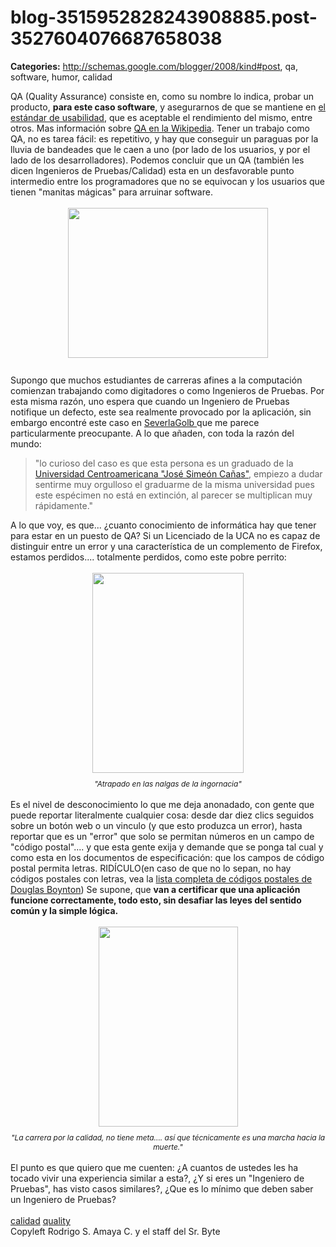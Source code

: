 # blog-3515952828243908885.post-3527604076687658038

**Categories:** http://schemas.google.com/blogger/2008/kind#post, qa, software, humor, calidad

QA (Quality Assurance) consiste en, como su nombre lo indica, probar un
      producto, <span style="font-weight: bold;">para este caso software</span>, y
      asegurarnos de que se mantiene en <a
      href="http://www.srbyte.com/2009/03/pruebas-de-uso-usability-test.html">el estándar de
      usabilidad</a>, que es aceptable el rendimiento del mismo, entre otros. Mas información
      sobre <a href="http://en.wikipedia.org/wiki/Quality_assurance">QA en la
      Wikipedia</a>. Tener un trabajo como QA, no es tarea fácil: es repetitivo, y hay que
      conseguir un paraguas por la lluvia de bandeades que le caen a uno (por lado de los usuarios,
      y por el lado de los desarrolladores). Podemos concluir que un QA (también les dicen
      Ingenieros de Pruebas/Calidad) esta en un desfavorable punto intermedio entre los
      programadores que no se equivocan y los usuarios que tienen "manitas mágicas" para arruinar
      software.<br /><br /><a onblur="try {parent.deselectBloggerImageGracefully();}
      catch(e) {}"
      href="http://2.bp.blogspot.com/_ayvorITawE4/SgS9qgmRZUI/AAAAAAAAB9Y/dfcrKpRL3UQ/s1600-h/qa-analyst-performance-testing.jpg"><img
      style="margin: 0px auto 10px; display: block; text-align: center; cursor: pointer; width:
      320px; height: 240px;"
      src="http://2.bp.blogspot.com/_ayvorITawE4/SgS9qgmRZUI/AAAAAAAAB9Y/dfcrKpRL3UQ/s320/qa-analyst-performance-testing.jpg"
      alt="" id="BLOGGER_PHOTO_ID_5333596396716123458" border="0" /></a><br />Supongo
      que muchos estudiantes de carreras afines a la computación comienzan trabajando como
      digitadores o como Ingenieros de Pruebas. Por esta misma razón, uno espera que cuando un
      Ingeniero de Pruebas notifique un defecto, este sea realmente provocado por la aplicación, sin
      embargo encontré este caso en <a
      href="http://severlagolb.blogspot.com/2009/03/inexplicable.html">SeverlaGolb </a>que
      me parece particularmente preocupante. A lo que añaden, con toda la razón del mundo:<br
      /><blockquote>"lo curioso del caso es que esta persona es un graduado de la <a
      href="http://www.uca.edu.sv/">Universidad Centroamericana "José Simeón Cañas"</a>,
      empiezo a dudar sentirme muy orgulloso el graduarme de la misma universidad pues este
      espécimen no está en extinción, al parecer se multiplican muy
      rápidamente."</blockquote>A lo que voy, es que... ¿cuanto conocimiento de informática
      hay que tener para estar en un puesto de QA? Si un Licenciado de la UCA no es capaz de
      distinguir entre un error y una característica de un complemento de Firefox, estamos
      perdidos.... totalmente perdidos, como este pobre perrito:<br /><br /><div
      style="text-align: center;"><a onblur="try {parent.deselectBloggerImageGracefully();}
      catch(e) {}"
      href="http://3.bp.blogspot.com/_ayvorITawE4/SgTDZaBL9TI/AAAAAAAAB9o/ZPU8DkEi-gE/s1600-h/funny-dog-cartoon-lost-puppy.jpg"><img
      style="margin: 0px auto 10px; display: block; text-align: center; cursor: pointer; width:
      242px; height: 320px;"
      src="http://3.bp.blogspot.com/_ayvorITawE4/SgTDZaBL9TI/AAAAAAAAB9o/ZPU8DkEi-gE/s320/funny-dog-cartoon-lost-puppy.jpg"
      alt="" id="BLOGGER_PHOTO_ID_5333602699961955634" border="0" /></a><span
      style="font-size:85%;"><span style="font-style: italic;">"Atrapado en las nalgas de
      la ingornacia"</span></span><br /></div><br />Es el nivel de
      desconocimiento lo que me deja anonadado, con gente que puede reportar literalmente cualquier
      cosa: desde dar diez clics seguidos sobre un botón web o un vinculo (y que esto produzca un
      error), hasta reportar que es un "error" que solo se permitan números en un campo de "código
      postal".... y que esta gente exija y demande que se ponga tal cual y como esta en los
      documentos de especificación: que los campos de código postal permita letras. RIDÍCULO(en caso
      de que no lo sepan, no hay códigos postales con letras, vea la <a
      href="http://www.quine.org/zip-all-00001.html">lista completa de códigos postales de
      Douglas Boynton</a>) Se supone, que <span style="font-weight: bold;">van a
      certificar que una aplicación funcione correctamente, todo esto, sin desafiar las leyes del
      sentido común y la simple lógica.</span><br /><br /><div
      style="text-align: center;"><a onblur="try {parent.deselectBloggerImageGracefully();}
      catch(e) {}"
      href="http://2.bp.blogspot.com/_ayvorITawE4/SgS9q4pkFqI/AAAAAAAAB9g/TU0W15nrK_Y/s1600-h/quality.jpg"><img
      style="margin: 0px auto 10px; display: block; text-align: center; cursor: pointer; width:
      223px; height: 320px;"
      src="http://2.bp.blogspot.com/_ayvorITawE4/SgS9q4pkFqI/AAAAAAAAB9g/TU0W15nrK_Y/s320/quality.jpg"
      alt="" id="BLOGGER_PHOTO_ID_5333596403172382370" border="0" /></a><span
      style="font-size:85%;"><span style="font-style: italic;">"La carrera por la calidad,
      no tiene meta.... así que técnicamente es una marcha hacia la
      muerte."</span></span><br /></div><br />El punto es que quiero
      que me cuenten: ¿A cuantos de ustedes les ha tocado vivir una experiencia similar a esta?, ¿Y
      si eres un "Ingeniero de Pruebas", has visto casos similares?, ¿Que es lo mínimo que deben
      saber un Ingeniero de Pruebas?<br /><br /><a
      href="http://www.blogalaxia.com/tags/calidad" rel="tag">calidad</a> <a
      href="http://www.blogalaxia.com/tags/quality" rel="tag">quality</a><div
      class="blogger-post-footer">Copyleft Rodrigo S. Amaya C. y el staff del Sr.
      Byte</div>